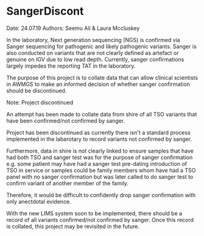 # SangerDiscont

Date: 24.07.19 Authors: Seemu Ali & Laura Mccluskey

In the laboratory, Next generation sequencing (NGS) is confirmed via Sanger sequencing for pathogenic and likely pathogenic variants. Sanger is also conducted on variants that are not clearly defined as artefact or genuine on IGV due to low read depth. Currently, sanger confirmations largely impedes the reporting TAT in the laboratory.

The purpose of this project is to collate data that can allow clinical scientists in AWMGS to make an informed decision of whether sanger confirmation should be discontinued.

Note: Project discontinued

An attempt has been made to collate data from shire of all TSO variants that have been confirmed/not confirmed by sanger.

Project has been discontinued as currently there isn't a standard process implemented in the labarotary to record variants not confirmed by sanger.

Furthermore, data in shire is not clearly linked to ensure samples that have had both TSO and sanger test was for the purpose of sanger confirmation e.g. some patient may have had a sanger test pre-dating introduction of TSO in service or samples could be family members whom have had a TSO panel with no sanger confirmation but was later called to do sanger test to confirm variant of another member of the family.

Therefore, it would be difficult to confidently drop sanger confirmation with only anectdotal evidence.

With the new LIMS system soon to be implemented, there should be a record of all variants confirmed/not confirmed by sanger. Once this record is collated, this project may be revisited in the future.

